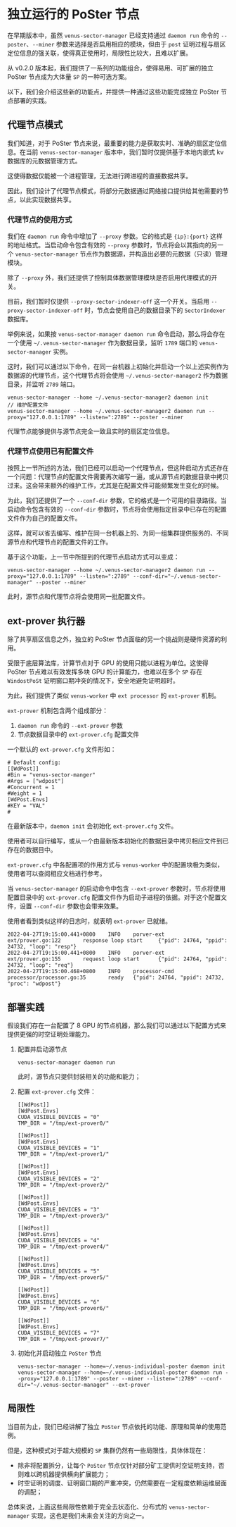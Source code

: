 # 独立运行的 PoSter 节点
在早期版本中，虽然 `venus-sector-manager` 已经支持通过 `daemon run` 命令的 `--poster`、`--miner` 参数来选择是否启用相应的模块，但由于 `post` 证明过程与扇区定位信息的强关联，使得真正使用时，局限性比较大，且难以扩展。

从 v0.2.0 版本起，我们提供了一系列的功能组合，使得易用、可扩展的独立 PoSter 节点成为大体量 `SP` 的一种可选方案。

以下，我们会介绍这些新的功能点，并提供一种通过这些功能完成独立 PoSter 节点部署的实践。

## 代理节点模式
我们知道，对于 PoSter 节点来说，最重要的能力是获取实时、准确的扇区定位信息。在当前 `venus-sector-manager` 版本中，我们暂时仅提供基于本地内嵌式 kv 数据库的元数据管理方式。

这使得数据仅能被一个进程管理，无法进行跨进程的直接数据共享。

因此，我们设计了代理节点模式，将部分元数据通过网络接口提供给其他需要的节点，以此实现数据共享。

### 代理节点的使用方式
我们在 `daemon run` 命令中增加了 `--proxy` 参数。它的格式是 `{ip}:{port}` 这样的地址格式。当启动命令包含有效的 `--proxy` 参数时，节点将会以其指向的另一个 `venus-sector-manager` 节点作为数据源，并构造出必要的元数据（只读）管理模块。

除了 `--proxy` 外，我们还提供了控制具体数据管理模块是否启用代理模式的开关。

目前，我们暂时仅提供 `--proxy-sector-indexer-off` 这一个开关。当启用 `--proxy-sector-indexer-off` 时，节点会使用自己的数据目录下的 `SectorIndexer` 数据库。

举例来说，如果按 `venus-sector-manager daemon run` 命令启动，那么将会存在一个使用 `~/.venus-sector-manager` 作为数据目录，监听 `1789` 端口的 `venus-sector-manager` 实例。

这时，我们可以通过以下命令，在同一台机器上初始化并启动一个以上述实例作为数据源的代理节点，这个代理节点将会使用 `~/.venus-sector-manager2` 作为数据目录，并监听 `2789` 端口。
```
venus-sector-manager --home ~/.venus-sector-manager2 daemon init
// 维护配置文件
venus-sector-manager --home ~/.venus-sector-manager2 daemon run --proxy="127.0.0.1:1789" --listen=":2789" --poster --miner
```

代理节点能够提供与源节点完全一致且实时的扇区定位信息。

### 代理节点使用已有配置文件
按照上一节所述的方法，我们已经可以启动一个代理节点，但这种启动方式还存在一个问题：代理节点的配置文件需要再次编写一遍，或从源节点的数据目录中拷贝过来。这会带来额外的维护工作，尤其是在配置文件可能频繁发生变化的时候。

为此，我们还提供了一个 `--conf-dir` 参数，它的格式是一个可用的目录路径。当启动命令包含有效的 `--conf-dir` 参数时，节点将会使用指定目录中已存在的配置文件作为自己的配置文件。

这样，就可以省去编写、维护在同一台机器上的、为同一组集群提供服务的、不同源节点和代理节点的配置文件的工作。

基于这个功能，上一节中所提到的代理节点启动方式可以变成：
```
venus-sector-manager --home ~/.venus-sector-manager2 daemon run --proxy="127.0.0.1:1789" --listen=":2789" --conf-dir="~/.venus-sector-manager" --poster --miner
```

此时，源节点和代理节点将会使用同一批配置文件。


## ext-prover 执行器
除了共享扇区信息之外，独立的 PoSter 节点面临的另一个挑战则是硬件资源的利用。

受限于底层算法库，计算节点对于 GPU 的使用只能以进程为单位。这使得 PoSter 节点难以有效发挥多块 GPU 的计算能力，也难以在多个 `SP` 存在 `WindostPoSt` 证明窗口期冲突的情况下，安全地避免证明超时。

为此，我们提供了类似 `venus-worker` 中 `ext processor` 的 `ext-prover` 机制。

`ext-prover` 机制包含两个组成部分：
1. `daemon run` 命令的 `--ext-prover` 参数
2. 节点数据目录中的 `ext-prover.cfg` 配置文件

一个默认的 `ext-prover.cfg` 文件形如：
```
# Default config:
[[WdPost]]
#Bin = "venus-sector-manger"
#Args = ["wdpost"]
#Concurrent = 1
#Weight = 1
[WdPost.Envs]
#KEY = "VAL"
#
```

在最新版本中，`daemon init` 会初始化 `ext-prover.cfg` 文件。

使用者可以自行编写，或从一个由最新版本初始化的数据目录中拷贝相应文件到已存在的数据目中。

`ext-prover.cfg` 中各配置项的作用方式与 `venus-worker` 中的配置块极为类似，使用者可以查阅相应文档进行参考。

当 `venus-sector-manager` 的启动命令中包含 `--ext-prover` 参数时，节点将使用配置目录中的 `ext-prover.cfg` 配置文件作为启动子进程的依据。对于这个配置文件，设置 `--conf-dir` 参数也会带来效果。

使用者看到类似这样的日志时，就表明 `ext-prover` 已就绪。
```
2022-04-27T19:15:00.441+0800    INFO    porver-ext      ext/prover.go:122       response loop start     {"pid": 24764, "ppid": 24732, "loop": "resp"}
2022-04-27T19:15:00.441+0800    INFO    porver-ext      ext/prover.go:155       request loop start      {"pid": 24764, "ppid": 24732, "loop": "req"}
2022-04-27T19:15:00.468+0800    INFO    processor-cmd   processor/processor.go:35       ready   {"pid": 24764, "ppid": 24732, "proc": "wdpost"}
```


## 部署实践
假设我们存在一台配置了 8 GPU 的节点机器，那么我们可以通过以下配置方式来提供更强的时空证明处理能力。

1. 配置并启动源节点
   ```
   venus-sector-manager daemon run
   ```
   此时，源节点只提供封装相关的功能和能力；

2. 配置 `ext-prover.cfg` 文件：
   ```
   [[WdPost]]
   [WdPost.Envs]
   CUDA_VISIBLE_DEVICES = "0"
   TMP_DIR = "/tmp/ext-prover0/"

   [[WdPost]]
   [WdPost.Envs]
   CUDA_VISIBLE_DEVICES = "1"
   TMP_DIR = "/tmp/ext-prover1/"

   [[WdPost]]
   [WdPost.Envs]
   CUDA_VISIBLE_DEVICES = "2"
   TMP_DIR = "/tmp/ext-prover2/"

   [[WdPost]]
   [WdPost.Envs]
   CUDA_VISIBLE_DEVICES = "3"
   TMP_DIR = "/tmp/ext-prover3/"

   [[WdPost]]
   [WdPost.Envs]
   CUDA_VISIBLE_DEVICES = "4"
   TMP_DIR = "/tmp/ext-prover4/"

   [[WdPost]]
   [WdPost.Envs]
   CUDA_VISIBLE_DEVICES = "5"
   TMP_DIR = "/tmp/ext-prover5/"

   [[WdPost]]
   [WdPost.Envs]
   CUDA_VISIBLE_DEVICES = "6"
   TMP_DIR = "/tmp/ext-prover6/"

   [[WdPost]]
   [WdPost.Envs]
   CUDA_VISIBLE_DEVICES = "7"
   TMP_DIR = "/tmp/ext-prover7/"

   ```

3. 初始化并启动独立 `PoSter` 节点
   ```
   venus-sector-manager --home=~/.venus-individual-poster daemon init
   venus-sector-manager --home=~/.venus-individual-poster daemon run --proxy="127.0.0.1:1789" --poster --miner --listen=":2789" --conf-dir="~/.venus-sector-manager" --ext-prover
   ```

## 局限性
当目前为止，我们已经讲解了独立 `PoSter` 节点依托的功能、原理和简单的使用范例。

但是，这种模式对于超大规模的 `SP` 集群仍然有一些局限性，具体体现在：
- 除非将配置拆分，让每个 `PoSter` 节点仅针对部分矿工提供时空证明支持，否则难以跨机器提供横向扩展能力；
- 时空证明的调度、证明窗口期的严重冲突，仍然需要在一定程度依赖运维层面的调配；

总体来说，上面这些局限性依赖于完全去状态化、分布式的 `venus-sector-manager` 实现，这也是我们未来会关注的方向之一。
